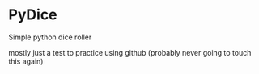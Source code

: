 # PyDice
Simple python dice roller


mostly just a test to practice using github
(probably never going to touch this again)
